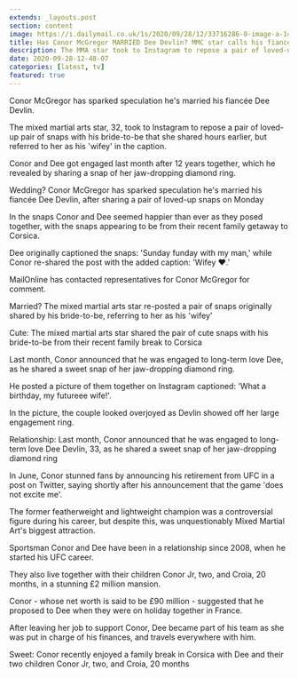 ```yaml
---
extends: _layouts.post
section: content
image: https://i.dailymail.co.uk/1s/2020/09/28/12/33716286-0-image-a-145_1601293354073.jpg 
title: Has Conor McGregor MARRIED Dee Devlin? MMC star calls his fiancée wifey in loved-up post 
description: The MMA star took to Instagram to repose a pair of loved-up pair of snaps with his bride-to-be that she shared hours earlier, but referred to her as his wifey in the caption. 
date: 2020-09-28-12-48-07 
categories: [latest, tv] 
featured: true 
--- 
```

Conor McGregor has sparked speculation he's married his fiancée Dee Devlin.

The mixed martial arts star, 32, took to Instagram to repose a pair of loved-up pair of snaps with his bride-to-be that she shared hours earlier, but referred to her as his 'wifey' in the caption.

Conor and Dee got engaged last month after 12 years together, which he revealed by sharing a snap of her jaw-dropping diamond ring.

Wedding? Conor McGregor has sparked speculation he's married his fiancée Dee Devlin, after sharing a pair of loved-up snaps on Monday

In the snaps Conor and Dee seemed happier than ever as they posed together, with the snaps appearing to be from their recent family getaway to Corsica.

Dee originally captioned the snaps: 'Sunday funday with my man,' while Conor re-shared the post with the added caption: 'Wifey ❤️.'

MailOnline has contacted representatives for Conor McGregor for comment. 



Married? The mixed martial arts star re-posted a pair of snaps originally shared by his bride-to-be, referring to her as his 'wifey'

Cute: The mixed martial arts star shared the pair of cute snaps with his bride-to-be from their recent family break to Corsica

Last month, Conor announced that he was engaged to long-term love Dee, as he shared a sweet snap of her jaw-dropping diamond ring.

He posted a picture of them together on Instagram captioned: 'What a birthday, my futureee wife!'.

In the picture, the couple looked overjoyed as Devlin showed off her large engagement ring. 

Relationship: Last month, Conor announced that he was engaged to long-term love Dee Devlin, 33, as he shared a sweet snap of her jaw-dropping diamond ring

In June, Conor stunned fans by announcing his retirement from UFC in a post on Twitter, saying shortly after his announcement that the game 'does not excite me'.

The former featherweight and lightweight champion was a controversial figure during his career, but despite this, was unquestionably Mixed Martial Art's biggest attraction.

Sportsman Conor and Dee have been in a relationship since 2008, when he started his UFC career.

They also live together with their children Conor Jr, two, and Croia, 20 months, in a stunning £2 million mansion.

Conor - whose net worth is said to be £90 million - suggested that he proposed to Dee when they were on holiday together in France.

After leaving her job to support Conor, Dee became part of his team as she was put in charge of his finances, and travels everywhere with him. 

Sweet: Conor recently enjoyed a family break in Corsica with Dee and their two children Conor Jr, two, and Croia, 20 months

